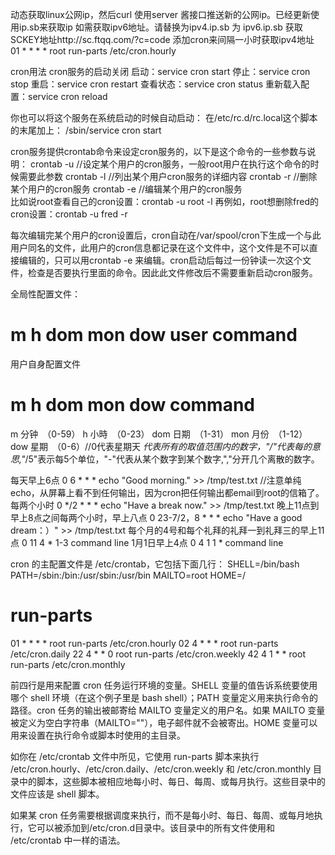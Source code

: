 动态获取linux公网ip，然后curl 使用server 酱接口推送新的公网ip。已经更新使用ip.sb来获取ip
如需获取ipv6地址。请替换为ipv4.ip.sb 为 ipv6.ip.sb
获取SCKEY地址http://sc.ftqq.com/?c=code
添加cron来间隔一小时获取ipv4地址
01 * * * * root run-parts /etc/cron.hourly

cron用法
cron服务的启动关闭
启动：service cron start
停止：service cron stop
重启：service cron restart
查看状态：service cron status
重新载入配置：service cron reload

你也可以将这个服务在系统启动的时候自动启动：
在/etc/rc.d/rc.local这个脚本的末尾加上：
/sbin/service cron start 

cron服务提供crontab命令来设定cron服务的，以下是这个命令的一些参数与说明：
crontab -u //设定某个用户的cron服务，一般root用户在执行这个命令的时候需要此参数
crontab -l //列出某个用户cron服务的详细内容
crontab -r //删除某个用户的cron服务
crontab -e //编辑某个用户的cron服务  
比如说root查看自己的cron设置：crontab -u root -l
再例如，root想删除fred的cron设置：crontab -u fred -r 

每次编辑完某个用户的cron设置后，cron自动在/var/spool/cron下生成一个与此用户同名的文件，此用户的cron信息都记录在这个文件中，这个文件是不可以直接编辑的，只可以用crontab -e 来编辑。cron启动后每过一份钟读一次这个文件，检查是否要执行里面的命令。因此此文件修改后不需要重新启动cron服务。 

全局性配置文件：
# m h dom mon dow user command
用户自身配置文件
# m h  dom mon dow   command

m 分钟　（0-59）
h 小時　（0-23）
dom 日期　（1-31）
mon 月份　（1-12）
dow 星期　（0-6）//0代表星期天 
*代表所有的取值范围内的数字，"/"代表每的意思,"*/5"表示每5个单位，"-"代表从某个数字到某个数字,","分开几个离散的数字。

每天早上6点
0 6 * * * echo "Good morning." >> /tmp/test.txt //注意单纯echo，从屏幕上看不到任何输出，因为cron把任何输出都email到root的信箱了。
每两个小时
0 */2 * * * echo "Have a break now." >> /tmp/test.txt
晚上11点到早上8点之间每两个小时，早上八点
0 23-7/2，8 * * * echo "Have a good dream：）" >> /tmp/test.txt
每个月的4号和每个礼拜的礼拜一到礼拜三的早上11点
0 11 4 * 1-3 command line
1月1日早上4点
0 4 1 1 * command line 



cron 的主配置文件是 /etc/crontab，它包括下面几行：
SHELL=/bin/bash
PATH=/sbin:/bin:/usr/sbin:/usr/bin
MAILTO=root
HOME=/

# run-parts
01 * * * * root run-parts /etc/cron.hourly
02 4 * * * root run-parts /etc/cron.daily
22 4 * * 0 root run-parts /etc/cron.weekly
42 4 1 * * root run-parts /etc/cron.monthly

前四行是用来配置 cron 任务运行环境的变量。SHELL 变量的值告诉系统要使用哪个 shell 环境（在这个例子里是 bash shell）；PATH 变量定义用来执行命令的路径。cron 任务的输出被邮寄给 MAILTO 变量定义的用户名。如果 MAILTO 变量被定义为空白字符串（MAILTO=""），电子邮件就不会被寄出。HOME 变量可以用来设置在执行命令或脚本时使用的主目录。

如你在 /etc/crontab 文件中所见，它使用 run-parts 脚本来执行 /etc/cron.hourly、/etc/cron.daily、/etc/cron.weekly 和 /etc/cron.monthly 目录中的脚本，这些脚本被相应地每小时、每日、每周、或每月执行。这些目录中的文件应该是 shell 脚本。

如果某 cron 任务需要根据调度来执行，而不是每小时、每日、每周、或每月地执行，它可以被添加到/etc/cron.d目录中。该目录中的所有文件使用和 /etc/crontab 中一样的语法。

